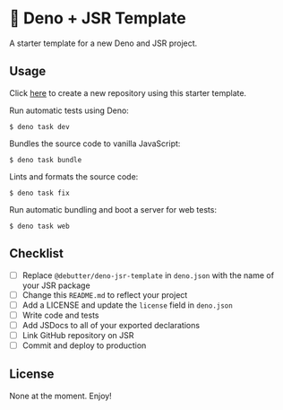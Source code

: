 # 🦕 Deno + JSR Template

A starter template for a new Deno and JSR project.

## Usage

Click
[here](https://github.com/new?template_name=deno-jsr-template&template_owner=butterdebugger)
to create a new repository using this starter template.

Run automatic tests using Deno:

```console
$ deno task dev
```

Bundles the source code to vanilla JavaScript:

```console
$ deno task bundle
```

Lints and formats the source code:

```console
$ deno task fix
```

Run automatic bundling and boot a server for web tests:

```console
$ deno task web
```

## Checklist

- [ ] Replace `@debutter/deno-jsr-template` in `deno.json` with the name of your
      JSR package
- [ ] Change this `README.md` to reflect your project
- [ ] Add a LICENSE and update the `license` field in `deno.json`
- [ ] Write code and tests
- [ ] Add JSDocs to all of your exported declarations
- [ ] Link GitHub repository on JSR
- [ ] Commit and deploy to production

## License

None at the moment. Enjoy!
